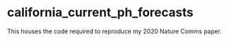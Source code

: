 # california_current_ph_forecasts
This houses the code required to reproduce my 2020 Nature Comms paper.
